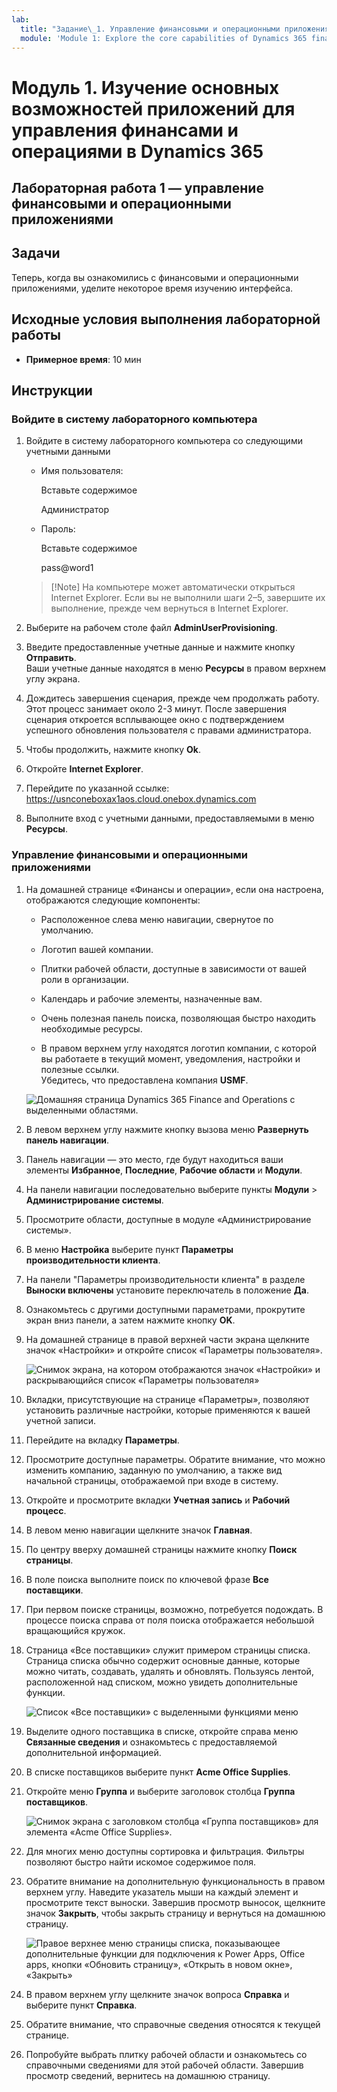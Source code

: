 ```yaml
---
lab:
  title: "Задание\_1. Управление финансовыми и операционными приложениями"
  module: 'Module 1: Explore the core capabilities of Dynamics 365 finance and operations apps'
---
```


# <a name="module-1-explore-the-core-capabilities-of-dynamics-365-finance-and-operations-apps"></a>Модуль 1. Изучение основных возможностей приложений для управления финансами и операциями в Dynamics 365

## <a name="lab-1---navigate-finance-and-operations-apps"></a>Лабораторная работа 1 — управление финансовыми и операционными приложениями

## <a name="objectives"></a>Задачи

Теперь, когда вы ознакомились с финансовыми и операционными приложениями, уделите некоторое время изучению интерфейса.

## <a name="lab-setup"></a>Исходные условия выполнения лабораторной работы

- **Примерное время**: 10 мин

## <a name="instructions"></a>Инструкции

### <a name="sign-in-to-the-lab-computer"></a>Войдите в систему лабораторного компьютера

1. Войдите в систему лабораторного компьютера со следующими учетными данными

    - Имя пользователя:

        Вставьте содержимое

        Администратор

    - Пароль:

        Вставьте содержимое

        pass@word1

    >[!Note] На компьютере может автоматически открыться Internet Explorer. Если вы не выполнили шаги 2–5, завершите их выполнение, прежде чем вернуться в Internet Explorer.

1. Выберите на рабочем столе файл **AdminUserProvisioning**.

1. Введите предоставленные учетные данные и нажмите кнопку **Отправить**.  
Ваши учетные данные находятся в меню **Ресурсы** в правом верхнем углу экрана.

1. Дождитесь завершения сценария, прежде чем продолжать работу. Этот процесс занимает около 2-3 минут. После завершения сценария откроется всплывающее окно с подтверждением  успешного обновления пользователя с правами администратора.

1. Чтобы продолжить, нажмите кнопку **Ok**.

1. Откройте **Internet Explorer**.

1. Перейдите по указанной ссылке: <https://usnconeboxax1aos.cloud.onebox.dynamics.com>

1. Выполните вход с учетными данными, предоставляемыми в меню **Ресурсы**.

### <a name="navigate-finance-and-operations-apps"></a>Управление финансовыми и операционными приложениями
1. На домашней странице «Финансы и операции», если она настроена, отображаются следующие компоненты:

    - Расположенное слева меню навигации, свернутое по умолчанию.

    - Логотип вашей компании.

    - Плитки рабочей области, доступные в зависимости от вашей роли в организации.

    - Календарь и рабочие элементы, назначенные вам.

    - Очень полезная панель поиска, позволяющая быстро находить необходимые ресурсы.

    - В правом верхнем углу находятся логотип компании, с которой вы работаете в текущий момент, уведомления, настройки и полезные ссылки.  
    Убедитесь, что предоставлена компания **USMF**.

    ![Домашняя страница Dynamics 365 Finance and Operations с выделенными областями.](./media/m1-common-home-page.png)

1. В левом верхнем углу нажмите кнопку вызова меню **Развернуть панель навигации**.

1. Панель навигации — это место, где будут находиться ваши элементы **Избранное**, **Последние**, **Рабочие области** и **Модули**.

1. На панели навигации последовательно выберите пункты **Модули** > **Администрирование системы**.

1. Просмотрите области, доступные в модуле «Администрирование системы».

1. В меню **Настройка** выберите пункт **Параметры производительности клиента**.

1. На панели "Параметры производительности клиента" в разделе **Выноски включены** установите переключатель в положение **Да**.

1. Ознакомьтесь с другими доступными параметрами, прокрутите экран вниз панели, а затем нажмите кнопку **OK**.

1. На домашней странице в правой верхней части экрана щелкните значок «Настройки» и откройте список «Параметры пользователя».

    ![Снимок экрана, на котором отображаются значок «Настройки» и раскрывающийся список «Параметры пользователя»](./media/m1-common-settings-user-settings.png)

1. Вкладки, присутствующие на странице «Параметры», позволяют установить различные настройки, которые применяются к вашей учетной записи.

1. Перейдите на вкладку **Параметры**.

1. Просмотрите доступные параметры. Обратите внимание, что можно изменить компанию, заданную по умолчанию, а также вид начальной страницы, отображаемой при входе в систему.

1. Откройте и просмотрите вкладки **Учетная запись** и **Рабочий процесс**.

1. В левом меню навигации щелкните значок **Главная**.

1. По центру вверху домашней страницы нажмите кнопку **Поиск страницы**.

1. В поле поиска выполните поиск по ключевой фразе **Все поставщики**.

1. При первом поиске страницы, возможно, потребуется подождать. В процессе поиска справа от поля поиска отображается небольшой вращающийся кружок.

1. Страница «Все поставщики» служит примером страницы списка. Страница списка обычно содержит основные данные, которые можно читать, создавать, удалять и обновлять. Пользуясь лентой, расположенной над списком, можно увидеть дополнительные функции.

    ![Список «Все поставщики» с выделенными функциями меню](./media/m1-common-all-vendor-list-page.png)

1. Выделите одного поставщика в списке, откройте справа меню **Связанные сведения** и ознакомьтесь с предоставляемой дополнительной информацией.

1. В списке поставщиков выберите пункт **Acme Office Supplies**.

1. Откройте меню **Группа** и выберите заголовок столбца **Группа поставщиков**.

    ![Снимок экрана с заголовком столбца «Группа поставщиков» для элемента «Acme Office Supplies».](./media/m1-common-vendor-group-menu-24493345.png)

1. Для многих меню доступны сортировка и фильтрация. Фильтры позволяют быстро найти искомое содержимое поля.

1. Обратите внимание на дополнительную функциональность в правом верхнем углу. Наведите указатель мыши на каждый элемент и просмотрите текст выноски. Завершив просмотр выносок, щелкните значок **Закрыть**, чтобы закрыть страницу и вернуться на домашнюю страницу.

    ![Правое верхнее меню страницы списка, показывающее дополнительные функции для подключения к Power Apps, Office apps, кнопки «Обновить страницу», «Открыть в новом окне», «Закрыть»](./media/m1-common-list-page-additional-features-menu.png)

1. В правом верхнем углу щелкните значок вопроса **Справка** и выберите пункт **Справка**.

1. Обратите внимание, что справочные сведения относятся к текущей странице.

1. Попробуйте выбрать плитку рабочей области и ознакомьтесь со справочными сведениями для этой рабочей области. Завершив просмотр сведений, вернитесь на домашнюю страницу.
